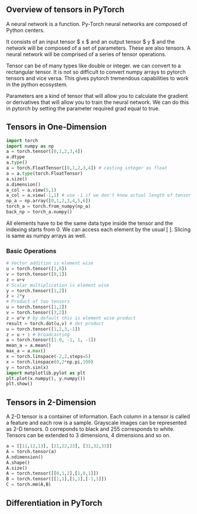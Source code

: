 ## Overview of tensors in PyTorch

A neural network is a function. Py-Torch neural networks are composed of Python centers. 

It consists of an input tensor $ x $ and an output tensor $ y $ and the network will be composed of a set of parameters. These are also tensors. A neural network will be comprised of a series of tensor operations. 

Tensor can be of many types like double or integer. we can convert to a rectangular tensor. It is not so difficult to convert numpy arrays to pytorch tensors and vice versa. This gives pytorch tremendous capabilities to work in the python ecosystem. 

Parameters are a kind of tensor that will allow you to calculate the gradient or derivatives that will allow you to train the neural network. We can do this in pytorch by setting the parameter required grad equal to true.

## Tensors in One-Dimension 

```python
import torch 
import numpy as np 
a = torch.tensor([0,1,2,3,4])
a.dtype 
a.type()
a = torch.FloatTensor([0,1,2,3,4]) # casting integer as float
a = a.type(torch.FloatTensor)
a.size()
a.dimension()
a_col = a.view(5,1)
a_col = a.view(-1,1) # use -1 if we don't know actual length of tensor 
np_a = np.array([0,1,2,3,4,5,6])
torch_a = torch.from_numpy(np_a)
back_np = torch_a.numpy()
```
All elements have to be the same data type inside the tensor and the indexing starts from 0. We can access each element by the usual [ ]. Slicing is same as numpy arrays as well. 

### Basic Operations  

```python
# Vector addition is element wise 
u = torch.tensor([1,0])
v = torch.tensor([0,1])
z = u+v
# Scalar multiplication is element wise 
y = torch.tensor([1,2])
z = 2*y
# Product of two tensors 
u = torch.tensor([1,2])
v = torch.tensor([3,2])
z = u*v # by default this is element wise product 
result = torch.dot(u,v) # dot product 
u = torch.tensor([1,2,3,-1])
z = u + 1 # broadcasting 
a = torch.tensor([1.0, -1, 1, -1])
mean_a = a.mean()
max_a = a.max() 
x = torch.linspace(-2,2,steps=5)
x = torch.linspace(0,2*np.pi,100)
y = torch.sin(x)
import matplotlib.pylot as plt 
plt.plot(x.numpy(), y.numpy())
plt.show()
```
## Tensors in 2-Dimension

A 2-D tensor is a container of information. Each column in a tensor is called a feature and each row is a sample.
Grayscale images can be represented as 2-D tensors. 0 correponds to black and 255 corresponds to white. 
Tensors can be extended to 3 dimensions, 4 dimensions and so on. 

```python
a = [[11,12,13], [21,22,23], [31,32,33]]
A = torch.tensor(a)
A.ndimension()
A.shape()
A.size()
A = torch.tensor([[0,1,2],[1,0,1]])
B = torch.tensor([[1,1],[1,1],[-1,1]])
C = torch.mm(A,B)
```

## Differentiation in PyTorch 



